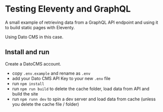 # Testing Eleventy and GraphQL

A small example of retrieving data from a GraphQL API endpoint and using it to build static pages with Eleventy.

Using Dato CMS in this case.

## Install and run

Create a DatoCMS account.

- copy `.env.example` and rename as `.env`
- add your Dato CMS API Key to your new `.env` file
- run `npm install`
- run `npm run build` to delete the cache folder, load data from API and build the site
- run `npm runn dev` to spin a dev server and load data from cache (unless you delete the cache file / folder)
